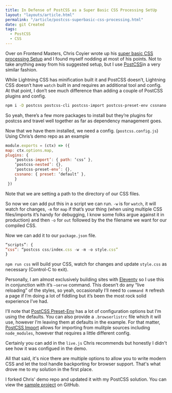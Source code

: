 ```yaml
---
title: In Defense of PostCSS as a Super Basic CSS Processing SetUp
layout: "layouts/article.html"
permalink: "/article/postcss-superbasic-css-processing.html"
date: git Created
tags:
  - PostCSS
  - CSS
---
```


Over on Frontend Masters, Chris Coyier wrote up his [super basic CSS processing Setup](https://frontendmasters.com/blog/fine-ill-use-a-super-basic-css-processing-setup/) and I found myself nodding at most of his points. Not to take anything away from his suggested setup, but I use [PostCSS](https://postcss.org)in a very similar fashion. 

While Lightning CSS has minification built it and PostCSS doesn’t, Lightning CSS doesn’t have `watch` built in and requires an additional tool and config. At that point, I don’t see much difference than adding a couple of PostCSS plugins and config.

```bash
npm i -D postcss postcss-cli postcss-import postcss-preset-env cssnano
```

So yeah, there’s a few more packages to install but they’re plugins for postcss and travel well together as far as dependency management goes.

Now that we have them installed, we need a config. (`postcss.config.js`) Using Chris’s demo repo as an example

```js
module.exports = (ctx) => ({
map: ctx.options.map,
plugins: {
    ‘postcss-import’: { path: ‘css’ },
    ‘postcss-nested’: {},
    ‘postcss-preset-env’: {},
    cssnano: { preset: ‘default’ },
    }
 })
```
Note that we are setting a path to the directory of our CSS files. 

So now we can add put this in a script we can run. `-w` is for `watch`, it will watch for changes,  `-m` for `map` if that’s your thing (when using multiple CSS files/imports it’s handy for debugging, I know some folks argue against it in production) and then `-o` for `out` followed by the the filename we want for our compiled CSS.

Now we can add it to our `package.json` file.

```js
“scripts”: {
“css”: “postcss css/index.css -w -m -o style.css”
}
```
`npm run css` will build your CSS, watch for changes and update `style.css` as necessary (Control-C to exit).

Personally, I am almost exclusively building sites with [Eleventy](https://www.11ty.dev/) so I use this in conjunction with it’s `—serve` command.  This doesn’t do any “live reloading” of the styles, so yeah, occasionally I’ll need to `command R` refresh a page if I’m doing a lot of fiddling but it’s been the most rock solid experience I’ve had.

I’ll note that [PostCSS Preset-Env](https://github.com/csstools/postcss-plugins/tree/main/plugin-packs/postcss-preset-env) has a lot of configuration options but I’m using the defaults. You can also provide a `.browserlistrc` file which it will use, however I’m leaving them at defaults in the example. For that matter, [PostCSS Import](https://github.com/postcss/postcss-import) allows for importing from mulitple sources including `node_modules`, however that requires a little different config.

Certainly you can add in the `live.js` Chris recommends but honestly I didn't see how it was configued in the demo.

All that said, it's nice there are multiple options to allow you to write modern CSS and let the tool handle backporting for browser support. That's what drove me to my solution in the first place.

I forked Chris' demo repo and updated it with my PostCSS solution. You can view the [sample project](https://github.com/miklb/simple-postcss-setup) on GitHub.


<a class="u-bridgy-fed" href="https://fed.brid.gy/" hidden="from-humans"></a>